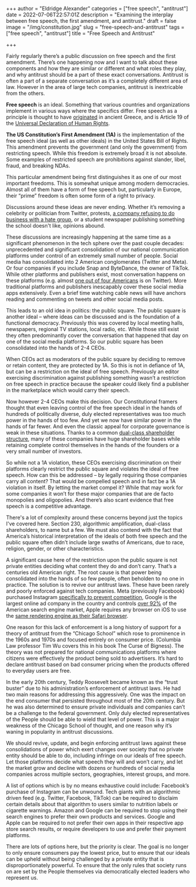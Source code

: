 +++
author = "Eldridge Alexander"
categories = ["free speech", "antitrust"]
date = 2022-07-06T22:57:01Z
description = "Examining the interplay between free speech, the first amendment, and antitrust."
draft = false
image = "/img/constitution.jpg"
slug = "free-speech-and-antitrust"
tags = ["free speech", "antitrust"]
title = "Free Speech and Antitrust"

+++

Fairly regularly there’s a public discussion on free speech and the first amendment. There’s one happening now and I want to talk about these components and how they are similar or different and what roles they play, and why antitrust should be a part of these exact conversations. Antitrust is often a part of a separate conversation as it’s a completely different area of law. However in the area of large tech companies, antitrust is inextricable from the others. 

**Free speech** is an ideal. Something that various countries and organizations implement in various ways where the specifics differ. Free speech as a principle is thought to have [originated](https://archive.org/details/originsdemocracy00raaf) in ancient Greece, and is Article 19 of the [Universal Declaration of Human Rights](https://www.un.org/en/about-us/universal-declaration-of-human-rights).

**The US Constitution’s First Amendment (1A)** is the implementation of the free speech ideal (as well as other ideals) in the United States Bill of Rights. This amendment prevents the government (and only the government) from restricting speech. While this freedom is extremely broad it is not absolute. Some examples of restricted speech are prohibitions against slander, libel, fraud, and breaking NDAs. 

This particular amendment being first distinguishes it as one of our most important freedoms. This is somewhat unique among modern democracies. Almost all of them have a form of free speech but, particularly in Europe, their “prime” freedom is often some form of a right to privacy. 

Discussions around these ideas are never ending. Whether it’s removing a celebrity or politician from Twitter, protests, [a company refusing to do business with a hate group](https://blog.cloudflare.com/why-we-terminated-daily-stormer/), or a student newspaper publishing something the school doesn't like, opinions abound. 

These discussions are increasingly happening at the same time as a significant phenomenon in the tech sphere over the past couple decades: unprecedented and significant consolidation of our national communication platforms under control of an extremely small number of people. Social media has consolidated into 2 American conglomerates (Twitter and Meta). Or four companies if you include Snap and ByteDance, the owner of TikTok. While other platforms and publishers exist, most conversation happens on these platforms (e.g. almost [one out of four Americans](https://www.pewresearch.org/internet/2021/04/07/social-media-use-in-2021/pi_2021-04-07_social-media_0-01/) is on Twitter). More traditional platforms and publishers inescapably cover these social media apps extensively. Even a brief time watching cable news will have anchors reading and commenting on tweets and other social media posts. 

This leads to an old idea in politics: the public square. The public square is another ideal – where ideas can be discussed and is the foundation of a functional democracy. Previously this was covered by local meeting halls, newspapers, regional TV stations, local radio, etc. While those still exist they often predominantly cover the conversation that happened that day on one of the social media platforms. So our public square has been consolidated into the hands of 2-4 CEOs. 

When CEOs act as moderators of the public square by deciding to remove or retain content, they are protected by 1A. So this is not in defiance of 1A, but can be a restriction on the ideal of free speech. Previously an editor exercising discrimination against publishing something wasn’t a restriction on free speech in practice because the speaker could likely find a publisher in the marketplace which would carry their speech. 

Now however 2-4 CEOs make this decision. Our Constitutional framers thought that even leaving control of the free speech ideal in the hands of hundreds of politically diverse, duly elected representatives was too much power in the hands of too few. And yet we now have similar power in the hands of far fewer. And even the classic appeal for corporate governance is weak in these situations. Thanks to a common [dual-class shareholder structure](https://www.investopedia.com/terms/d/dualclassstock.asp), many of these companies have huge shareholder bases while retaining complete control themselves in the hands of the founders or a very small number of investors. 

So while not a 1A violation, these CEOs exercising discrimination on their platforms clearly restrict the public square and violates the ideal of free speech. How can this be addressed – by legally requiring those companies carry all content? That would be compelled speech and in fact be a 1A violation in itself. By letting the market compel it? While that may work for some companies it won’t for these major companies that are de facto monopolies and oligopolies. And there’s also scant evidence that free speech is a competitive advantage.

There's a lot of complexity around these concerns beyond just the topics I've covered here. Section 230, algorithmic amplification, dual-class shareholders, to name but a few. We must also contend with the fact that America’s historical interpretation of the ideals of both free speech and the public square often didn’t include large swaths of Americans, due to race, religion, gender, or other characteristics.  

A significant cause here of the restriction upon the public square is not private entities deciding what content they do and don’t carry. That’s a centuries old American right. The root cause is that power being consolidated into the hands of so few people, often beholden to no one in practice. The solution is to revive our antitrust laws. These have been rarely and poorly enforced against tech companies. Meta (previously Facebook) purchased Instagram [specifically to prevent competition](https://www.buzzfeednews.com/article/craigsilverman/tech-antitrust-hearing-facebook-congress-zuckerberg), Google is the largest online ad company in the country and controls [over 92%](https://www.statista.com/statistics/216573/worldwide-market-share-of-search-engines/) of the American search engine market, Apple requires any browser on iOS to use the [same rendering engine as their Safari browser](https://daringfireball.net/linked/2012/06/28/chrome-ios).

One reason for this lack of enforcement is a long history of support for a theory of antitrust from the “Chicago School” which rose to prominence in the 1960s and 1970s and focused entirely on consumer price. (Columbia Law professor Tim Wu covers this in his book The Curse of Bigness). The theory was not prepared for national communications platforms where citizens were effectively the product being sold to advertisers. It’s hard to declare antitrust based on bad consumer pricing when the products offered to everyday users are free.

In the early 20th century, Teddy Roosevelt became known as the “trust buster” due to his administration’s enforcement of antitrust laws. He had two main reasons for addressing this aggressively. One was the impact on the end consumer that persisted throughout most of the 20th century. But he was also determined to ensure private individuals and companies can’t be a challenge to the federal government. Only duly elected representatives of the People should be able to wield that level of power. This is a major weakness of the Chicago School of thought, and one reason why it’s waning in popularity in antitrust discussions.

We should revive, update, and begin enforcing antitrust laws against these consolidations of power which exert changes over society that no private entity should be able to do, including infringe on our ideals of free speech. Let those platforms decide what speech they will and won’t carry, and let the market grow and decline with dozens or hundreds of social media companies across multiple sectors, geographies, interest groups, and more.

A list of options which is by no means exhaustive could include: Facebook’s purchase of Instagram can be unwound. Tech giants with an algorithmic driven feed (e.g. Twitter, Facebook, TikTok) can be required to disclaim certain details about that algorithm to users similar to nutrition labels or cigarette warnings. Amazon and Google can be required to stop using their search engines to prefer their own products and services. Google and Apple can be required to not prefer their own apps in their respective app store search results, or require developers to use and prefer their payment platforms.

There are lots of options here, but the priority is clear. The goal is no longer to only ensure consumers pay the lowest price, but to ensure that our ideals can be upheld without being challenged by a private entity that is disproportionately powerful. To ensure that the only rules that society runs on are set by the People themselves via democratically elected leaders who represent us. 
